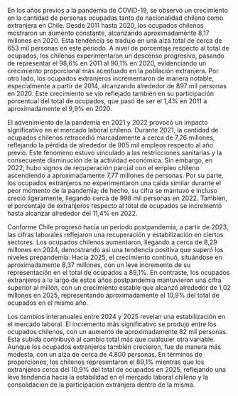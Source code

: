 En los años previos a la pandemia de COVID-19, se observó un crecimiento en la cantidad de personas ocupadas tanto de nacionalidad chilena como extranjera en Chile. Desde 2011 hasta 2020, los ocupados chilenos mostraron un aumento constante, alcanzando aproximadamente 8,17 millones en 2020. Esta tendencia se tradujo en una alza total de cerca de 653 mil personas en este período. A nivel de porcentaje respecto al total de ocupados, los chilenos experimentaron un descenso progresivo, pasando de representar el 98,6% en 2011 al 90,1% en 2020, evidenciando un crecimiento proporcional más acentuado en la población extranjera. Por otro lado, los ocupados extranjeros incrementaron de manera notable, especialmente a partir de 2014, alcanzando alrededor de 897 mil personas en 2020. Este crecimiento se vio reflejado también en su participación porcentual del total de ocupados, que pasó de ser el 1,4% en 2011 a aproximadamente el 9,9% en 2020. 

El advenimiento de la pandemia en 2021 y 2022 provocó un impacto significativo en el mercado laboral chileno. Durante 2021, la cantidad de ocupados chilenos retrocedió marcadamente a cerca de 7,26 millones, reflejando la pérdida de alrededor de 905 mil empleos respecto al año previo. Este fenómeno estuvo vinculado a las restricciones sanitarias y la consecuente disminución de la actividad económica. Sin embargo, en 2022, hubo signos de recuperación parcial con el empleo chileno ascendiendo a aproximadamente 7,77 millones de personas. Por su parte, los ocupados extranjeros no experimentaron una caída similar durante el peor momento de la pandemia; de hecho, su cifra se mantuvo e incluso creció ligeramente, llegando cerca de 998 mil personas en 2022. También, el porcentaje de extranjeros respecto al total de ocupados se incrementó hasta alcanzar alrededor del 11,4% en 2022.

Conforme Chile progresó hacia un período postpandemia, a partir de 2023, las cifras laborales reflejaron una recuperación y estabilización en ciertos sectores. Los ocupados chilenos aumentaron, llegando a cerca de 8,29 millones en 2024, demostrando así una tendencia positiva que superó los niveles prepandemia. Hacia 2025, el crecimiento continuó, situándose en aproximadamente 8,37 millones, con un leve incremento de su representación en el total de ocupados a 89,1%. En contraste, los ocupados extranjeros a lo largo de estos años postpandemia mantuvieron una cifra superior al millón, con un crecimiento estable que alcanzó alrededor de 1,02 millones en 2025, representando aproximadamente el 10,9% del total de ocupados en el mismo año.

Los cambios interanuales entre 2024 y 2025 revelan una estabilización en el mercado laboral. El incremento más significativo se produjo entre los ocupados chilenos, con un aumento de aproximadamente 82 mil personas. Esta subida contribuyó al cambio total más que cualquier otra variable. Aunque los ocupados extranjeros también crecieron, fue de manera más modesta, con un alza de cerca de 4.800 personas. En términos de proporciones, los chilenos representaron el 89,1% mientras que los extranjeros cerca del 10,9% del total de ocupados en 2025, reflejando una leve tendencia hacia la estabilidad en el mercado laboral chileno y la consolidación de la participación extranjera dentro de la misma.
